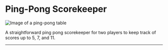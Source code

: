 # Ping-Pong Scorekeeper

<!-- Image of a ping-pong table -->
<img src="https://images.unsplash.com/photo-1511067007398-7e4b90cfa4bc?q=80&w=2069&auto=format&fit=crop&ixlib=rb-4.0.3&ixid=M3wxMjA3fDB8MHxwaG90by1wYWdlfHx8fGVufDB8fHx8fA%3D%3D" alt="Image of a ping-pong table">

A straightforward ping pong scorekeeper for two players to keep track of scores up to 5, 7, and 11.

---
